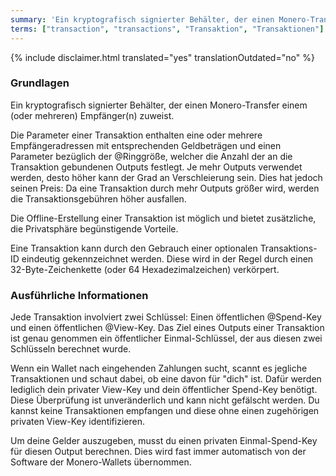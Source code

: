 ```yaml
---
summary: 'Ein kryptografisch signierter Behälter, der einen Monero-Transfer einem (oder mehreren) Empfänger(n) zuweist.'
terms: ["transaction", "transactions", "Transaktion", "Transaktionen"]
---
```


{% include disclaimer.html translated="yes" translationOutdated="no" %}

### Grundlagen

Ein kryptografisch signierter Behälter, der einen Monero-Transfer einem
(oder mehreren) Empfänger(n) zuweist.

Die Parameter einer Transaktion enthalten eine oder mehrere
Empfängeradressen mit entsprechenden Geldbeträgen und einen Parameter
bezüglich der @Ringgröße, welcher die Anzahl der an die Transaktion
gebundenen Outputs festlegt. Je mehr Outputs verwendet werden, desto höher
kann der Grad an Verschleierung sein. Dies hat jedoch seinen Preis: Da eine
Transaktion durch mehr Outputs größer wird, werden die Transaktionsgebühren
höher ausfallen.

Die Offline-Erstellung einer Transaktion ist möglich und bietet zusätzliche,
die Privatsphäre begünstigende Vorteile.

Eine Transaktion kann durch den Gebrauch einer optionalen Transaktions-ID
eindeutig gekennzeichnet werden. Diese wird in der Regel durch einen
32-Byte-Zeichenkette (oder 64 Hexadezimalzeichen) verkörpert.

### Ausführliche Informationen

Jede Transaktion involviert zwei Schlüssel: Einen öffentlichen @Spend-Key
und einen öffentlichen @View-Key. Das Ziel eines Outputs einer Transaktion
ist genau genommen ein öffentlicher Einmal-Schlüssel, der aus diesen zwei
Schlüsseln berechnet wurde.

Wenn ein Wallet nach eingehenden Zahlungen sucht, scannt es jegliche
Transaktionen und schaut dabei, ob eine davon für "dich" ist. Dafür werden
lediglich dein privater View-Key und dein öffentlicher Spend-Key
benötigt. Diese Überprüfung ist unveränderlich und kann nicht gefälscht
werden. Du kannst keine Transaktionen empfangen und diese ohne einen
zugehörigen privaten View-Key identifizieren.

Um deine Gelder auszugeben, musst du einen privaten Einmal-Spend-Key für
diesen Output berechnen. Dies wird fast immer automatisch von der Software
der Monero-Wallets übernommen.
